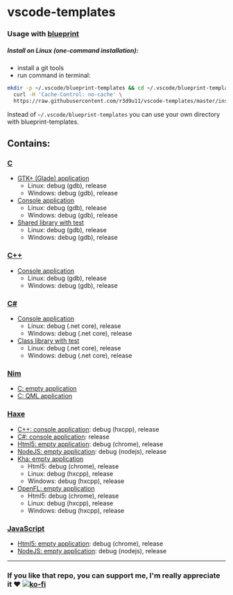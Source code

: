 # vscode-templates

### Usage with [blueprint](https://github.com/reesemclean/blueprint)

##### Install on Linux (one-command installation):<br/>
* install a git tools
* run command in terminal:
```bash
mkdir -p ~/.vscode/blueprint-templates && cd ~/.vscode/blueprint-templates && \
  curl -H 'Cache-Control: no-cache' \
  https://raw.githubusercontent.com/r3d9u11/vscode-templates/master/install-blueprint-linux.sh | bash
```
Instead of `~/.vscode/blueprint-templates` you can use your own directory with blueprint-templates.

## Contains:

### [C](C)
* [GTK+ (Glade) application](C/gtk_glade_application#vscode-templates-c)
  * Linux: debug (gdb), release
  * Windows: debug (gdb), release
* [Console application](C/console_application#vscode-templates-c)
  * Linux: debug (gdb), release
  * Windows: debug (gdb), release
* [Shared library with test](C/shared_library#vscode-templates-c)
  * Linux: debug (gdb), release
  * Windows: debug (gdb), release
### [C++](CPP)
* [Console application](CPP/console_application#vscode-templates-c)
  * Linux: debug (gdb), release
  * Windows: debug (gdb), release
### [C#](CSharp)
* [Console application](CSharp/console_application#vscode-templates-c)
  * Linux: debug (.net core), release
  * Windows: debug (.net core), release
* [Class library with test](CSharp/class_library#vscode-templates-c)
  * Linux: debug (.net core), release
  * Windows: debug (.net core), release
### [Nim](Nim)
* [C: empty application](Nim/empty_c_app#vscode-templates-nim)
* [C: QML application](Nim/empty_c_nimqml_app#vscode-templates-nim)
### [Haxe](Haxe)
* [C++: console application](Haxe/cpp_console_application#vscode-templates-haxe): debug (hxcpp), release
* [C#: console application](Haxe/cs_console_application#vscode-templates-haxe): release
* [Html5: empty application](Haxe/html5_application#vscode-templates-haxe): debug (chrome), release
* [NodeJS: empty application](Haxe/nodejs_application#vscode-templates-haxe): debug (nodejs), release
* [Kha: empty application](Haxe/kha_application#vscode-templates-haxe)
  * Html5: debug (chrome), release
  * Linux: debug (hxcpp), release
  * Windows: debug (hxcpp), release
* [OpenFL: empty application](Haxe/kha_application#vscode-templates-haxe)
  * Html5: debug (chrome), release
  * Linux: debug (hxcpp), release
  * Windows: debug (hxcpp), release
### [JavaScript](JavaScript)
* [Html5: empty application](JavaScript/html5_application#vscode-templates-javascript): debug (chrome), release
* [NodeJS: empty application](JavaScript/nodejs_application#vscode-templates-javascript): debug (nodejs), release

---

### If you like that repo, you can support me, I'm really appreciate it :heart: [![ko-fi](https://www.ko-fi.com/img/githubbutton_sm.svg)](https://ko-fi.com/R3D9477)
